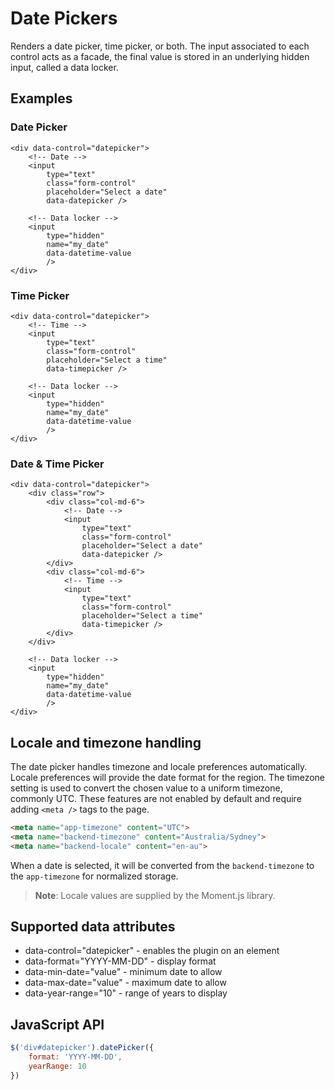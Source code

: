 # Date Pickers

Renders a date picker, time picker, or both. The input associated to each control acts as a facade, the final value is stored in an underlying hidden input, called a data locker.

## Examples

### Date Picker

    <div data-control="datepicker">
        <!-- Date -->
        <input
            type="text"
            class="form-control"
            placeholder="Select a date"
            data-datepicker />

        <!-- Data locker -->
        <input
            type="hidden"
            name="my_date"
            data-datetime-value
            />
    </div>

### Time Picker

    <div data-control="datepicker">
        <!-- Time -->
        <input
            type="text"
            class="form-control"
            placeholder="Select a time"
            data-timepicker />

        <!-- Data locker -->
        <input
            type="hidden"
            name="my_date"
            data-datetime-value
            />
    </div>

### Date & Time Picker

    <div data-control="datepicker">
        <div class="row">
            <div class="col-md-6">
                <!-- Date -->
                <input
                    type="text"
                    class="form-control"
                    placeholder="Select a date"
                    data-datepicker />
            </div>
            <div class="col-md-6">
                <!-- Time -->
                <input
                    type="text"
                    class="form-control"
                    placeholder="Select a time"
                    data-timepicker />
            </div>
        </div>

        <!-- Data locker -->
        <input
            type="hidden"
            name="my_date"
            data-datetime-value
            />
    </div>

## Locale and timezone handling

The date picker handles timezone and locale preferences automatically. Locale preferences will provide the date format for the region. The timezone setting is used to convert the chosen value to a uniform timezone, commonly UTC. These features are not enabled by default and require adding `<meta />` tags to the page.

```html
<meta name="app-timezone" content="UTC">
<meta name="backend-timezone" content="Australia/Sydney">
<meta name="backend-locale" content="en-au">
```

When a date is selected, it will be converted from the `backend-timezone` to the `app-timezone` for normalized storage.

> **Note**: Locale values are supplied by the Moment.js library.

## Supported data attributes

- data-control="datepicker" - enables the plugin on an element
- data-format="YYYY-MM-DD" - display format
- data-min-date="value" - minimum date to allow
- data-max-date="value" - maximum date to allow
- data-year-range="10" - range of years to display

## JavaScript API

```js
$('div#datepicker').datePicker({
    format: 'YYYY-MM-DD',
    yearRange: 10
})
```

